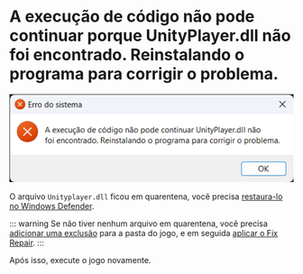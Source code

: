 # A execução de código não pode continuar porque UnityPlayer.dll não foi encontrado. Reinstalando o programa para corrigir o problema.

![Unityplayer.dll](assets/errors/unityplayer.dll.png)

O arquivo `Unityplayer.dll` ficou em quarentena, você precisa [restaura-lo no Windows Defender](restore-files.md).

::: warning Se não tiver nenhum arquivo em quarentena, você precisa [adicionar uma exclusão](add-exclusion.md) para a pasta do jogo, e em seguida [aplicar o Fix Repair](fix-repair.md).
:::

Após isso, execute o jogo novamente.